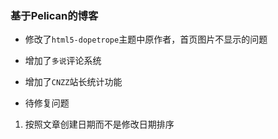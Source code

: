 ### 基于Pelican的博客

* 修改了`html5-dopetrope`主题中原作者，首页图片不显示的问题
* 增加了`多说`评论系统
* 增加了`CNZZ`站长统计功能


* 待修复问题
1. 按照文章创建日期而不是修改日期排序
